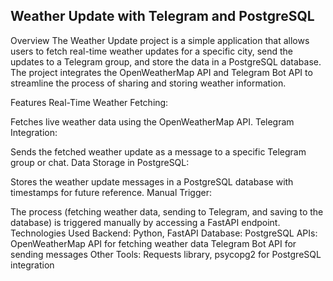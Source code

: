 <h2>Weather Update with Telegram and PostgreSQL</h2>
Overview
The Weather Update project is a simple application that allows users to fetch real-time weather updates for a specific city, send the updates to a Telegram group, and store the data in a PostgreSQL database. The project integrates the OpenWeatherMap API and Telegram Bot API to streamline the process of sharing and storing weather information.

Features
Real-Time Weather Fetching:

Fetches live weather data using the OpenWeatherMap API.
Telegram Integration:

Sends the fetched weather update as a message to a specific Telegram group or chat.
Data Storage in PostgreSQL:

Stores the weather update messages in a PostgreSQL database with timestamps for future reference.
Manual Trigger:

The process (fetching weather data, sending to Telegram, and saving to the database) is triggered manually by accessing a FastAPI endpoint.
Technologies Used
Backend: Python, FastAPI
Database: PostgreSQL
APIs:
OpenWeatherMap API for fetching weather data
Telegram Bot API for sending messages
Other Tools: Requests library, psycopg2 for PostgreSQL integration

